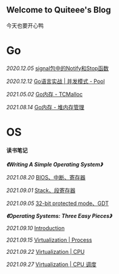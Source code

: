 ## Welcome to Quiteee's Blog

今天也要开心鸭

# Go 
*2020.12.05* [signal包中的Notify和Stop函数](https://quiteee.github.io/go/signal.html)

*2020.12.12* [Go语言实战 \| 并发模式 - Pool](https://quiteee.github.io/go/pool.html)

*2021.05.02* [Go内存 - TCMalloc](https://quiteee.github.io/go/tcmalloc.html)

*2021.08.14* [Go内存 - 堆内存管理](https://quiteee.github.io/go/heap.html)

# OS

#### **读书笔记**

***《Writing A Simple Operating System》***

*2021.08.20* [BIOS、中断、寄存器](https://quiteee.github.io/os/WritingASimpleOperatingSystem-1.html)

*2021.09.01* [Stack、段寄存器](https://quiteee.github.io/os/WritingASimpleOperatingSystem-2.html)

*2021.09.05* [32-bit protected mode、GDT](https://quiteee.github.io/os/WritingASimpleOperatingSystem-3.html)

***《Operating Systems: Three Easy Pieces》***

*2021.09.10* [Introduction](https://quiteee.github.io/os/OperatingSystemsThreeEasyPieces-1.html)

*2021.09.15* [Virtualization \| Process](https://quiteee.github.io/os/OperatingSystemsThreeEasyPieces-2.html)

*2021.09.22* [Virtualization \| CPU](https://quiteee.github.io/os/OperatingSystemsThreeEasyPieces-3.html)

*2021.09.27* [Virtualization \| CPU 调度](https://quiteee.github.io/os/OperatingSystemsThreeEasyPieces-4.html)